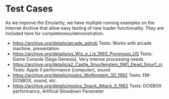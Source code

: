 # Test Cases #

As we improve the Emularity, we have multiple running examples on the Internet Archive that allow easy testing of new loader functionality. They are included here for completeness/demonstration.
    
* https://archive.org/details/arcade_astrob Tests: Works with arcade machine, presentation
* https://archive.org/details/sg_Wiz_n_Liz_1993_Psygnosis_US Tests: Game Console (Sega Genesis), Very intense processing needs
* https://archive.org/details/a2_Castle_Smurfenstein_1981_Dead_Smurf_cr Tests: Apple II performance (computer), sound
* https://archive.org/details/msdos_Wolfenstein_3D_1992 Tests: EM-DOSBOX, sound, etc.
* https://archive.org/details/msdos_Snack_Attack_II_1982 Tests: DOSBOX performance, Artifical Slowdown Parameter
